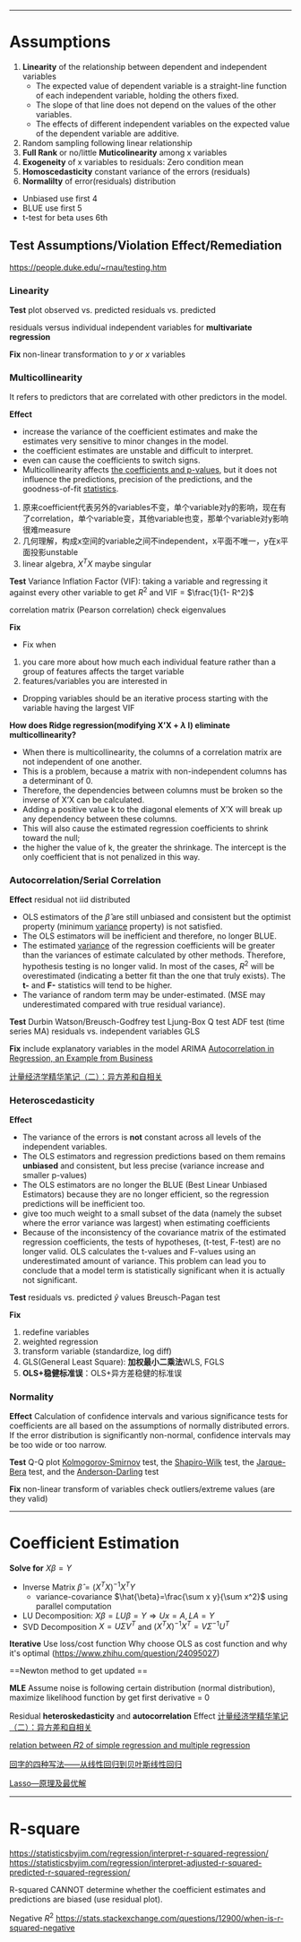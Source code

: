 
----
# Assumptions
1. **Linearity** of the relationship between dependent and independent variables
    - The expected value of dependent variable is a straight-line function of each independent variable, holding the others fixed.
    - The slope of that line does not depend on the values of the other variables.
    - The effects of different independent variables on the expected value of the dependent variable are additive.
3. Random sampling following linear relationship
4. **Full Rank** or no/little **Muticolinearity** among x variables
5. **Exogeneity** of x variables to residuals: Zero condition mean
6. **Homoscedasticity** constant variance of the errors (residuals)
7. **Normalilty** of error(residuals) distribution

- Unbiased use first 4
- BLUE use first 5
- t-test for beta uses 6th

## Test Assumptions/Violation Effect/Remediation
https://people.duke.edu/~rnau/testing.htm

### Linearity
**Test**
plot
observed vs. predicted
residuals vs. predicted

residuals versus individual independent variables for **multivariate regression**

**Fix**
non-linear transformation to $y$ or $x$ variables


### Multicollinearity
It refers to predictors that are correlated with other predictors in the model.

**Effect**
- increase the variance of the coefficient estimates and make the estimates very sensitive to minor changes in the model.
- the coefficient estimates are unstable and difficult to interpret.
- even can cause the coefficients to switch signs.
- Multicollinearity affects [the coefficients and p-values](https://statisticsbyjim.com/regression/interpret-coefficients-p-values-regression/), but it does not influence the predictions, precision of the predictions, and the goodness-of-fit [statistics](https://statisticsbyjim.com/glossary/statistics/).

1. 原来coefficient代表另外的variables不变，单个variable对y的影响，现在有了correlation，单个variable变，其他variable也变，那单个variable对y影响很难measure
2. 几何理解，构成x空间的variable之间不independent，x平面不唯一，y在x平面投影unstable
3. linear algebra, $X^T X$ maybe singular

**Test**
Variance Inflation Factor (VIF): taking a variable and regressing it against every other variable to get $R^2$ and VIF = $\frac{1}{1- R^2}$

correlation matrix (Pearson correlation)
check eigenvalues

**Fix**
- Fix when
1. you care more about how much each individual feature rather than a group of features affects the target variable
2. features/variables you are interested in

- Dropping variables should be an iterative process starting with the variable having the largest VIF

**How does Ridge regression(modifying X’X + $\lambda$ I) eliminate multicollinearity?**
- When there is multicollinearity, the columns of a correlation matrix are not independent of one another.
- This is a problem, because a matrix with non-independent columns has a determinant of 0.
- Therefore, the dependencies between columns must be broken so the inverse of X’X can be calculated.
-  Adding a positive value k to the diagonal elements of X’X will break up any dependency between these columns.
-  This will also cause the estimated regression coefficients to shrink toward the null;
-  the higher the value of k, the greater the shrinkage. The intercept is the only coefficient that is not penalized in this way.



### Autocorrelation/Serial Correlation
**Effect**
residual not iid distributed

- OLS estimators of the $\hat{β}$ are still unbiased and consistent but the optimist property (minimum [variance](https://itfeature.com/glossary/variance) property) is not satisfied.
- The OLS estimators will be inefficient and therefore, no longer BLUE.
- The estimated [variance](https://itfeature.com/glossary/variance) of the regression coefficients will be greater than the variances of estimate calculated by other methods. Therefore, hypothesis testing is no longer valid. In most of the cases, $R^2$ will be overestimated (indicating a better fit than the one that truly exists). The **t-** and **F-** statistics will tend to be higher.
- The variance of random term may be under-estimated. (MSE may underestimated compared with true residual variance).

**Test**
Durbin Watson/Breusch-Godfrey test
Ljung-Box Q test
ADF test (time series MA)
residuals vs. independent variables
GLS

**Fix**
include explanatory variables in the model
ARIMA
[Autocorrelation in Regression, an Example from Business](https://rstudio-pubs-static.s3.amazonaws.com/615815_d1ac2dafd5e448a88781ac0ed8d94ad1.html)

[计量经济学精华笔记（二）：异方差和自相关](https://zhuanlan.zhihu.com/p/242140022)

### Heteroscedasticity

**Effect**

-   The variance of the errors is **not** constant across all levels of the independent variables.
-   The OLS estimators and regression predictions based on them remains **unbiased** and consistent, but less precise (variance increase and smaller p-values)
-   The OLS estimators are no longer the BLUE (Best Linear Unbiased Estimators) because they are no longer efficient, so the regression predictions will be inefficient too.
- give too much weight to a small subset of the data (namely the subset where the error variance was largest) when estimating coefficients
-   Because of the inconsistency of the covariance matrix of the estimated regression coefficients, the tests of hypotheses, (t-test, F-test) are no longer valid. OLS calculates the t-values and F-values using an underestimated amount of variance. This problem can lead you to conclude that a model term is statistically significant when it is actually not significant.

**Test**
residuals vs. predicted $\hat{y}$ values
Breusch-Pagan test

**Fix**
1. redefine variables 
2. weighted regression
3. transform variable (standardize, log diff)
4. GLS(General Least Square): **加权最小二乘法**WLS, FGLS
5. **OLS+稳健标准误**：OLS+异方差稳健的标准误

### Normality

**Effect**
Calculation of confidence intervals and various significance tests for coefficients are all based on the assumptions of normally distributed errors. If the error distribution is significantly non-normal, confidence intervals may be too wide or too narrow.

**Test**
Q-Q plot
[Kolmogorov-Smirnov](http://en.wikipedia.org/wiki/Kolmogorov%E2%80%93Smirnov_test) test, the [Shapiro-Wilk](http://en.wikipedia.org/wiki/Shapiro%E2%80%93Wilk_test) test, the [Jarque-Bera](http://en.wikipedia.org/wiki/Jarque%E2%80%93Bera_test) test, and the [Anderson-Darling](http://en.wikipedia.org/wiki/Anderson%E2%80%93Darling_test) test

**Fix**
non-linear transform of variables
check outliers/extreme values (are they valid)

----
# Coefficient Estimation

**Solve for** $X\beta = Y$
- Inverse Matrix $\hat{\beta} = (X^TX)^{-1}X^T Y$
	- variance-covariance $\hat{\beta}=\frac{\sum x y}{\sum x^2}$ using parallel computation
- LU Decomposition: $X\beta = LU\beta = Y \Rightarrow Ux = A, LA = Y$
- SVD Decomposition $X = U \Sigma V^T$  and  $(X^TX)^{-1}X^T = V\Sigma^{-1}U^T$

**Iterative**
Use loss/cost function
Why choose OLS as cost function and why it's optimal (https://www.zhihu.com/question/24095027)

==Newton method to get updated ==

**MLE**
Assume noise is following certain distribution (normal distribution), maximize likelihood function by get first derivative = 0

Residual **heteroskedasticity**  and **autocorrelation** Effect
[计量经济学精华笔记（二）：异方差和自相关](https://zhuanlan.zhihu.com/p/242140022)

[relation between 𝑅2 of simple regression and multiple regression](https://stats.stackexchange.com/questions/155968/relation-between-r2-of-simple-regression-and-multiple-regression)

[回字的四种写法——从线性回归到贝叶斯线性回归](https://zhuanlan.zhihu.com/p/86009986)

[Lasso—原理及最优解](https://zhuanlan.zhihu.com/p/116869931)

----
# R-square
https://statisticsbyjim.com/regression/interpret-r-squared-regression/
https://statisticsbyjim.com/regression/interpret-adjusted-r-squared-predicted-r-squared-regression/

R-squared CANNOT determine whether the coefficient estimates and predictions are biased (use residual plot).

Negative $R^2$
https://stats.stackexchange.com/questions/12900/when-is-r-squared-negative
